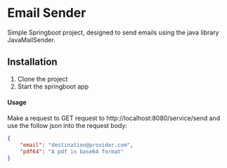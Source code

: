 # Email Sender
Simple Springboot project, designed to send emails using the java library JavaMailSender.


## Installation

1. Clone the project
2. Start the springboot app

#### Usage
Make a request to GET request to http://localhost:8080/service/send and use the follow json into the request body:
```json
{
    "email": "destination@provider.com",
    "pdf64": "A pdf in base64 format"
}
```